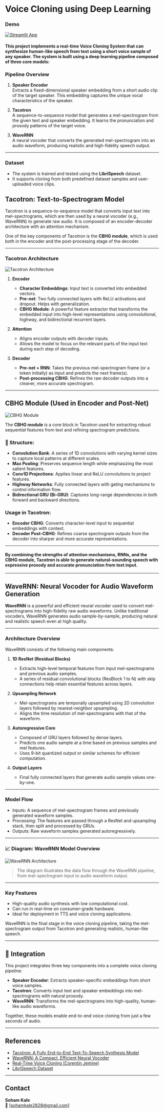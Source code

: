 #  Voice Cloning using Deep Learning
###  Demo  
[![Streamlit App](https://img.shields.io/badge/Streamlit-Demo-red?logo=streamlit)](https://voice-cloning-sk-28.streamlit.app/)
#### This project implements a real-time **Voice Cloning System** that can synthesize human-like speech from text using a short voice sample of any speaker. The system is built using a deep learning pipeline composed of three core models:

###  Pipeline Overview

1. **Speaker Encoder**  
   Extracts a fixed-dimensional speaker embedding from a short audio clip of the target speaker. This embedding captures the unique vocal characteristics of the speaker.

2. **Tacotron**  
   A sequence-to-sequence model that generates a mel-spectrogram from the given text and speaker embedding. It learns the pronunciation and prosody patterns of the target voice.

3. **WaveRNN**  
   A neural vocoder that converts the generated mel-spectrogram into an audio waveform, producing realistic and high-fidelity speech output.

---

###  Dataset

- The system is trained and tested using the **LibriSpeech** dataset.
- It supports cloning from both predefined dataset samples and user-uploaded voice clips.

## Tacotron: Text-to-Spectrogram Model

Tacotron is a sequence-to-sequence model that converts input text into mel-spectrograms, which are then used by a neural vocoder (e.g., WaveRNN) to generate raw audio. It is composed of an encoder-decoder architecture with an attention mechanism.

One of the key components of Tacotron is the **CBHG module**, which is used both in the encoder and the post-processing stage of the decoder.

---

###  Tacotron Architecture

![Tacotron Architecture](https://drive.google.com/uc?export=view&id=1BWcAj0ooLchqHnH0oUARYPh2a-t_hxNM)

1. **Encoder**  
   - **Character Embeddings**: Input text is converted into embedded vectors.
   - **Pre-net**: Two fully connected layers with ReLU activations and dropout. Helps with generalization.
   - **CBHG Module**: A powerful feature extractor that transforms the embedded input into high-level representations using convolutional, highway, and bidirectional recurrent layers.

2. **Attention**  
   - Aligns encoder outputs with decoder inputs.  
   - Allows the model to focus on the relevant parts of the input text during each step of decoding.

3. **Decoder**  
   - **Pre-net + RNN**: Takes the previous mel-spectrogram frame (or a <GO> token initially) as input and predicts the next frame(s).
   - **Post-processing CBHG**: Refines the raw decoder outputs into a cleaner, more accurate spectrogram.

---

##  CBHG Module (Used in Encoder and Post-Net)

![CBHG Module](https://drive.google.com/uc?export=view&id=1Mn7Qxx0qGJxsOEhNgWmALptz5JaaG8eP)

The **CBHG module** is a core block in Tacotron used for extracting robust sequential features from text and refining spectrogram predictions.

### 🔧 Structure:

- **Convolution Bank**: A series of 1D convolutions with varying kernel sizes to capture local patterns at different scales.
- **Max Pooling**: Preserves sequence length while emphasizing the most salient features.
- **Conv1D Projections**: Applies linear and ReLU convolutions to project features.
- **Highway Networks**: Fully connected layers with gating mechanisms to control information flow.
- **Bidirectional GRU (Bi-GRU)**: Captures long-range dependencies in both forward and backward directions.

###  Usage in Tacotron:

- **Encoder CBHG**: Converts character-level input to sequential embeddings with context.
- **Decoder Post-CBHG**: Refines coarse spectrogram outputs from the decoder into sharper and more accurate representations.

---

#### By combining the strengths of attention mechanisms, RNNs, and the CBHG module, Tacotron is able to generate natural-sounding speech with expressive prosody and accurate pronunciation from text input.
---

##  WaveRNN: Neural Vocoder for Audio Waveform Generation

**WaveRNN** is a powerful and efficient neural vocoder used to convert mel-spectrograms into high-fidelity raw audio waveforms. Unlike traditional vocoders, WaveRNN generates audio sample-by-sample, producing natural and realistic speech even at high quality.

---

###  Architecture Overview

WaveRNN consists of the following main components:

1. **1D ResNet (Residual Blocks)**  
   - Extracts high-level temporal features from input mel-spectrograms and previous audio samples.
   - A series of residual convolutional blocks (ResBlock 1 to N) with skip connections help retain essential features across layers.

2. **Upsampling Network**  
   - Mel-spectrograms are temporally upsampled using 2D convolution layers followed by nearest-neighbor upsampling.
   - Aligns the time resolution of mel-spectrograms with that of the waveform.

3. **Autoregressive Core**  
   - Composed of GRU layers followed by dense layers.
   - Predicts one audio sample at a time based on previous samples and mel features.
   - Uses 9-bit quantized output or similar schemes for efficient computation.

4. **Output Layers**  
   - Final fully connected layers that generate audio sample values one-by-one.

---

### Model Flow

- Inputs: A sequence of mel-spectrogram frames and previously generated waveform samples.
- Processing: The features are passed through a ResNet and upsampling stack, then split and processed by GRUs.
- Outputs: Raw waveform samples generated autoregressively.

---

### 📈 Diagram: WaveRNN Model Overview

![WaveRNN Architecture](https://drive.google.com/uc?export=view&id=1IWoLf-ro0nGyfnyPDTQpjK3TEq5HbjeB)

> The diagram illustrates the data flow through the WaveRNN pipeline, from mel-spectrogram input to audio waveform output.

---

###  Key Features

- High-quality audio synthesis with low computational cost.
- Can run in real-time on consumer-grade hardware.
- Ideal for deployment in TTS and voice cloning applications.

WaveRNN is the final stage in the voice cloning pipeline, taking the mel-spectrogram output from Tacotron and generating realistic, human-like speech.

---


## 🧪 Integration

This project integrates three key components into a complete voice cloning pipeline:

- **Speaker Encoder**: Extracts speaker-specific embeddings from short voice samples.
- **Tacotron**: Converts input text and speaker embeddings into mel-spectrograms with natural prosody.
- **WaveRNN**: Transforms the mel-spectrograms into high-quality, human-like audio waveforms.

Together, these models enable end-to-end voice cloning from just a few seconds of audio.

---

##  References

- [Tacotron: A Fully End-to-End Text-To-Speech Synthesis Model](https://arxiv.org/abs/1703.10135)
- [WaveRNN: A Compact, Efficient Neural Vocoder](https://arxiv.org/abs/1802.08435)
- [Real-Time Voice Cloning (Corentin Jemine)](https://github.com/CorentinJ/Real-Time-Voice-Cloning)
- [LibriSpeech Dataset](https://www.openslr.org/12)

---

##  Contact

**Soham Kale**  
📧 [sohamkale2828@gmail.com]  




